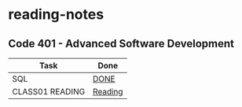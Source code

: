 # reading-notes
## Code 401 - Advanced Software Development

| Task | Done |
| --- | ----------- |
| SQL | [DONE](./sql.md) |
| CLASS01 READING | [Reading](./Class01_Read.md) |


